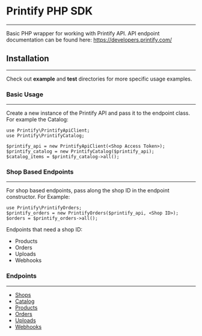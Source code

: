 # Printify PHP SDK
----
Basic PHP wrapper for working with Printify API.
API endpoint documentation can be found here: <https://developers.printify.com/>

## Installation
----
Check out **example** and **test** directories for more specific usage examples.

### Basic Usage
----
Create a new instance of the Printify API and pass it to the endpoint class. For example the Catalog:
```
use Printify\PrintifyApiClient;
use Printify\PrintifyCatalog;

$printify_api = new PrintifyApiClient(<Shop Access Token>);
$printify_catalog = new PrintifyCatalog($printify_api);
$catalog_items = $printify_catalog->all();
```

### Shop Based Endpoints
----
For shop based endpoints, pass along the shop ID in the endpoint constructor. For Example:
```
use Printify\PrintifyOrders;
$printify_orders = new PrintifyOrders($printify_api, <Shop ID>);
$orders = $printify_orders->all();
```
Endpoints that need a shop ID:
* Products
* Orders
* Uploads
* Webhooks

### Endpoints
----
* [Shops](docs/shops.md)
* [Catalog](docs/catalog.md)
* [Products](docs/products.md)
* [Orders](orders.md)
* [Uploads](docs/uploads.md)
* [Webhooks](docs/webhooks.md)
